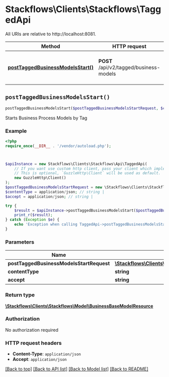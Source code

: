 # Stackflows\Clients\Stackflows\TaggedApi

All URIs are relative to http://localhost:8081.

Method | HTTP request | Description
------------- | ------------- | -------------
[**postTaggedBusinessModelsStart()**](TaggedApi.md#postTaggedBusinessModelsStart) | **POST** /api/v2/tagged/business-models | Starts Business Process Models by Tag


## `postTaggedBusinessModelsStart()`

```php
postTaggedBusinessModelsStart($postTaggedBusinessModelsStartRequest, $contentType, $accept): \Stackflows\Clients\Stackflows\Model\BusinessBaseModelResource
```

Starts Business Process Models by Tag



### Example

```php
<?php
require_once(__DIR__ . '/vendor/autoload.php');



$apiInstance = new Stackflows\Clients\Stackflows\Api\TaggedApi(
    // If you want use custom http client, pass your client which implements `GuzzleHttp\ClientInterface`.
    // This is optional, `GuzzleHttp\Client` will be used as default.
    new GuzzleHttp\Client()
);
$postTaggedBusinessModelsStartRequest = new \Stackflows\Clients\Stackflows\Model\PostTaggedBusinessModelsStartRequest(); // \Stackflows\Clients\Stackflows\Model\PostTaggedBusinessModelsStartRequest
$contentType = application/json; // string | 
$accept = application/json; // string | 

try {
    $result = $apiInstance->postTaggedBusinessModelsStart($postTaggedBusinessModelsStartRequest, $contentType, $accept);
    print_r($result);
} catch (Exception $e) {
    echo 'Exception when calling TaggedApi->postTaggedBusinessModelsStart: ', $e->getMessage(), PHP_EOL;
}
```

### Parameters

Name | Type | Description  | Notes
------------- | ------------- | ------------- | -------------
 **postTaggedBusinessModelsStartRequest** | [**\Stackflows\Clients\Stackflows\Model\PostTaggedBusinessModelsStartRequest**](../Model/PostTaggedBusinessModelsStartRequest.md)|  |
 **contentType** | **string**|  | [optional]
 **accept** | **string**|  | [optional]

### Return type

[**\Stackflows\Clients\Stackflows\Model\BusinessBaseModelResource**](../Model/BusinessBaseModelResource.md)

### Authorization

No authorization required

### HTTP request headers

- **Content-Type**: `application/json`
- **Accept**: `application/json`

[[Back to top]](#) [[Back to API list]](../../README.md#endpoints)
[[Back to Model list]](../../README.md#models)
[[Back to README]](../../README.md)
